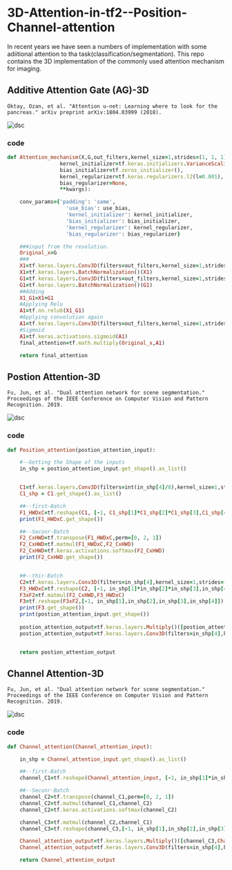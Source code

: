 # 3D-Attention-in-tf2--Position-Channel-attention
In recent years we have seen a numbers of implementation with some adiitional attention to tha task(classification/segmentation).
This repo contains the 3D implementation of the commonly used attention mechanism for imaging.





##  Additive Attention Gate (AG)-3D
```
Oktay, Ozan, et al. "Attention u-net: Learning where to look for the pancreas." arXiv preprint arXiv:1804.03999 (2018).

```
![dsc](https://github.com/fitushar/Brain-Tissue-Segmentation-Using-Deep-Learning-Pipeline-NeuroNet/blob/master/Images/5_2.png)

### code
```ruby
def Attention_mechanism(X,G,out_filters,kernel_size=1,strides=(1, 1, 1),use_bias=False,
                 kernel_initializer=tf.keras.initializers.VarianceScaling(distribution='uniform'),
                 bias_initializer=tf.zeros_initializer(),
                 kernel_regularizer=tf.keras.regularizers.l2(l=0.001),
                 bias_regularizer=None,
                 **kwargs):

    conv_params={'padding': 'same',
                   'use_bias': use_bias,
                   'kernel_initializer': kernel_initializer,
                   'bias_initializer': bias_initializer,
                   'kernel_regularizer': kernel_regularizer,
                   'bias_regularizer': bias_regularizer}

    ###input from the resolution.
    Original_x=G
    ###
    X1=tf.keras.layers.Conv3D(filters=out_filters,kernel_size=1,strides=1,**conv_params)(X)
    X1=tf.keras.layers.BatchNormalization()(X1)
    G1=tf.keras.layers.Conv3D(filters=out_filters,kernel_size=1,strides=1,**conv_params)(G)
    G1=tf.keras.layers.BatchNormalization()(G1)
    ##Adding
    X1_G1=X1+G1
    #Applying Relu
    A1=tf.nn.relu6(X1_G1)
    #Applying convolution again
    A1=tf.keras.layers.Conv3D(filters=out_filters,kernel_size=1,strides=1,**conv_params)(A1)
    #Sigmoid
    A1=tf.keras.activations.sigmoid(A1)
    final_attention=tf.math.multiply(Original_x,A1)

    return final_attention


```

## Postion Attention-3D
```
Fu, Jun, et al. "Dual attention network for scene segmentation." 
Proceedings of the IEEE Conference on Computer Vision and Pattern Recognition. 2019.
```
![dsc](https://github.com/fitushar/Brain-Tissue-Segmentation-Using-Deep-Learning-Pipeline-NeuroNet/blob/master/Images/5_2.png)
### code
```ruby
def Position_attention(postion_attention_input):

    #--Getting the Shape of the inputs
    in_shp = postion_attention_input.get_shape().as_list()


    C1=tf.keras.layers.Conv3D(filters=int(in_shp[4]/8),kernel_size=1,strides=(1,1,1))(postion_attention_input)
    C1_shp = C1.get_shape().as_list()

    ##--first-Batch
    F1_HWDxC=tf.reshape(C1, [-1, C1_shp[1]*C1_shp[2]*C1_shp[3],C1_shp[4]])
    print(F1_HWDxC.get_shape())

    ##--Seconr-Batch
    F2_CxHWD=tf.transpose(F1_HWDxC,perm=[0, 2, 1])
    F2_CxHWD=tf.matmul(F1_HWDxC,F2_CxHWD)
    F2_CxHWD=tf.keras.activations.softmax(F2_CxHWD)
    print(F2_CxHWD.get_shape())


    ##--thir-Batch
    C2=tf.keras.layers.Conv3D(filters=in_shp[4],kernel_size=1,strides=(1,1,1))(postion_attention_input)
    F3_HWDxC=tf.reshape(C2, [-1, in_shp[1]*in_shp[2]*in_shp[3],in_shp[4]])
    F3xF2=tf.matmul(F2_CxHWD,F3_HWDxC)
    F3=tf.reshape(F3xF2,[-1, in_shp[1],in_shp[2],in_shp[3],in_shp[4]])
    print(F3.get_shape())
    print(postion_attention_input.get_shape())
    
    postion_attention_output=tf.keras.layers.Multiply()([postion_attention_input,F3])
    postion_attention_output=tf.keras.layers.Conv3D(filters=in_shp[4],kernel_size=1,strides=(1,1,1))(postion_attention_output)


    return postion_attention_output
```

## Channel Attention-3D
```
Fu, Jun, et al. "Dual attention network for scene segmentation." 
Proceedings of the IEEE Conference on Computer Vision and Pattern Recognition. 2019.
```
![dsc](https://github.com/fitushar/Brain-Tissue-Segmentation-Using-Deep-Learning-Pipeline-NeuroNet/blob/master/Images/5_2.png)
### code
```ruby
def Channel_attention(Channel_attention_input):

    in_shp = Channel_attention_input.get_shape().as_list()

    ##--first-Batch
    channel_C1=tf.reshape(Channel_attention_input, [-1, in_shp[1]*in_shp[2]*in_shp[3],in_shp[4]])

    ##--Seconr-Batch
    channel_C2=tf.transpose(channel_C1,perm=[0, 2, 1])
    channel_C2=tf.matmul(channel_C1,channel_C2)
    channel_C2=tf.keras.activations.softmax(channel_C2)

    channel_C3=tf.matmul(channel_C2,channel_C1)
    channel_C3=tf.reshape(channel_C3,[-1, in_shp[1],in_shp[2],in_shp[3],in_shp[4]])

    Channel_attention_output=tf.keras.layers.Multiply()([channel_C3,Channel_attention_input])
    Channel_attention_output=tf.keras.layers.Conv3D(filters=in_shp[4],kernel_size=1,strides=(1,1,1))( Channel_attention_output)

    return Channel_attention_output

```
